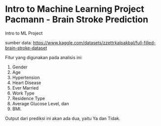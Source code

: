 # Intro to Machine Learning Project Pacmann - Brain Stroke Prediction
Intro to ML Project

sumber data: https://www.kaggle.com/datasets/zzettrkalpakbal/full-filled-brain-stroke-dataset

Fitur yang digunakan pada analisis ini:
1. Gender
2. Age
3. Hypertension
4. Heart Disease
5. Ever Married
6. Work Type
7. Residence Type
8. Average Glucose Level, dan
9. BMI.

Output dari prediksi ini akan ada dua, yaitu Ya dan Tidak.

